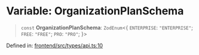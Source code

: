 # Variable: OrganizationPlanSchema

> `const` **OrganizationPlanSchema**: `ZodEnum`\<\{ `ENTERPRISE`: `"ENTERPRISE"`; `FREE`: `"FREE"`; `PRO`: `"PRO"`; \}\>

Defined in: [frontend/src/types/api.ts:10](https://github.com/lsendel/sass/blob/ca8b2b87627589617e0de57047e1f50d53e78078/frontend/src/types/api.ts#L10)
